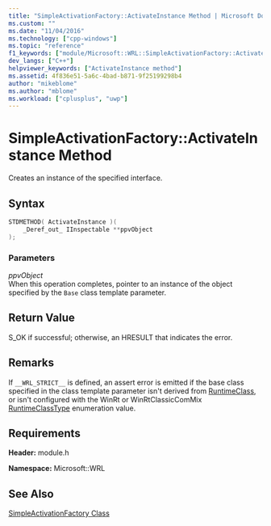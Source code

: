 ```yaml
---
title: "SimpleActivationFactory::ActivateInstance Method | Microsoft Docs"
ms.custom: ""
ms.date: "11/04/2016"
ms.technology: ["cpp-windows"]
ms.topic: "reference"
f1_keywords: ["module/Microsoft::WRL::SimpleActivationFactory::ActivateInstance"]
dev_langs: ["C++"]
helpviewer_keywords: ["ActivateInstance method"]
ms.assetid: 4f836e51-5a6c-4bad-b871-9f25199298b4
author: "mikeblome"
ms.author: "mblome"
ms.workload: ["cplusplus", "uwp"]
---
```

# SimpleActivationFactory::ActivateInstance Method

Creates an instance of the specified interface.

## Syntax

```cpp
STDMETHOD( ActivateInstance )(
    _Deref_out_ IInspectable **ppvObject
);
```

### Parameters

*ppvObject*  
When this operation completes, pointer to an instance of the object specified by the `Base` class template parameter.

## Return Value

S_OK if successful; otherwise, an HRESULT that indicates the error.

## Remarks

If `__WRL_STRICT__` is defined, an assert error is emitted if the base class specified in the class template parameter isn't derived from [RuntimeClass](../windows/runtimeclass-class.md), or isn't configured with the WinRt or WinRtClassicComMix [RuntimeClassType](../windows/runtimeclasstype-enumeration.md) enumeration value.

## Requirements

**Header:** module.h

**Namespace:** Microsoft::WRL

## See Also

[SimpleActivationFactory Class](../windows/simpleactivationfactory-class.md)